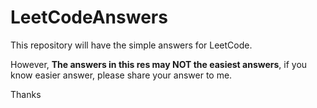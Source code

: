 # LeetCodeAnswers
This repository will have the simple answers for LeetCode.

However, **The answers in this res may NOT the easiest answers**, if you know easier answer, please share your answer to me.

Thanks

